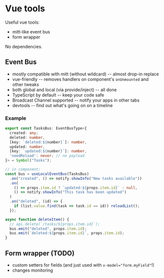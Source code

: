 # Vue tools
Useful vue tools:
 * mitt-like event bus
 * form wrapper

No dependencies.

## Event Bus
 * mostly compatible with mitt (without wildcard) -- almost drop-in replace
 * vue-friendly -- removes handlers on component's `onUnmounted` and other tweaks
 * both global and local (via provide/inject) -- all done
 * TypeScript by default -- keep your code safe
 * Broadcast Channel supported -- notify your apps in other tabs
 * devtools -- find out what's going on on a timeline

### Example

```ts
export const TasksBus: EventBusType<{
  created: any;
  deleted: number,
  [key: `deleted:${number}`]: number,
  updated: number,
  [key: `updated:${number}`]: number,
  'needReload': never; // no payload
}> = Symbol("Tasks");

// in component:
const bus = useLocalEventBus(TasksBus)
  .on("created", () => notify.showInfo("New tasks available"))
  .on(
    () => props.item.id ? `updated:${props.item.id}` : null, 
    () => notify.showInfo("This task has been updated")
  )
  .on("deleted", (id) => {
    if (list.value.find(task => task.id == id)) reloadList();
  });

async function deleteItem() {
  // api.delete(`/tasks/${props.item.id}`);
  bus.emit("deleted", props.item.id);
  bus.emit(`deleted:${props.item.id}`, props.item.id);
}
```

## Form wrapper (TODO)
 * custom setters for fields (and just used with `v-model="form.myField"`!)
 * changes monitoring
